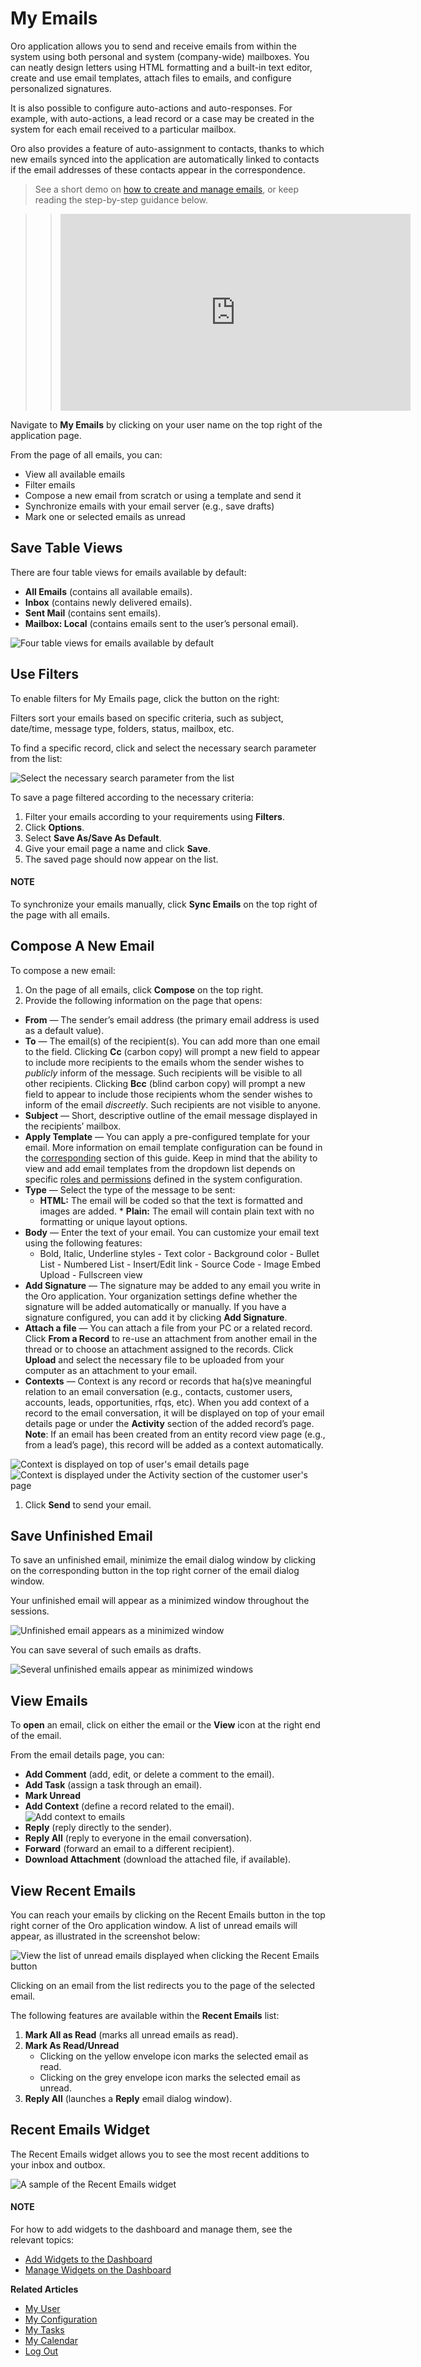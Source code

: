 <a id="doc-my-oro-emails"></a>

<a id="user-guide-using-emails"></a>

<a id="doc-activities-emails-actions-compose"></a>

<a id="user-guide-using-emails-view"></a>

# My Emails

<!-- note: Before using **My Emails**, please configure your personal mailbox connection to the mail server. See :ref:`Personal Email Configuration <my-email-configuration>` for more information. -->

Oro application allows you to send and receive emails from within the system using both personal and system (company-wide) mailboxes. You can neatly design letters using HTML formatting and a built-in text editor, create and use email templates, attach files to emails, and configure personalized signatures.

It is also possible to configure auto-actions and auto-responses. For example, with auto-actions, a lead record or a case may be created in the system for each email received to a particular mailbox.

Oro also provides a feature of auto-assignment to contacts, thanks to which new emails synced into the application are automatically linked to contacts if the email addresses of these contacts appear in the correspondence.

> See a short demo on <a href="https://academy.oroinc.com/media-library/create-manage-emails-orocrm" target="_blank">how to create and manage emails</a>, or keep reading the step-by-step guidance below.

> > <iframe width="560" height="315" src="https://www.youtube.com/embed/hTI0IWEsSF4" frameborder="0" allowfullscreen></iframe>
<!-- start_my_emails -->

Navigate to **My Emails** by clicking on your user name on the top right of the application page.

From the page of all emails, you can:

* View all available emails
* Filter emails
* Compose a new email from scratch or using a template and send it
* Synchronize emails with your email server (e.g., save drafts)
* Mark one or selected emails as unread

## Save Table Views

There are four table views for emails available by default:

- **All Emails** (contains all available emails).
- **Inbox** (contains newly delivered emails).
- **Sent Mail** (contains sent emails).
- **Mailbox: Local** (contains emails sent to the user’s personal
  email).

![Four table views for emails available by default](user/img/getting_started/user_menu/my_emails_page.jpg)

## Use Filters

To enable filters for My Emails page, click the <i class="fa fa-filter fa-lg" aria-hidden="true"></i> button on the right:

Filters sort your emails based on specific criteria, such as subject, date/time, message type, folders, status, mailbox, etc.

To find a specific record, click <i class="fa fa-filter fa-lg" aria-hidden="true"></i> and select the necessary search parameter from the list:

![Select the necessary search parameter from the list](user/img/getting_started/user_menu/filters_dropdown.jpg)

To save a page filtered according to the necessary criteria:

1. Filter your emails according to your requirements using **Filters**.
2. Click **Options**.
3. Select **Save As/Save As Default**.
4. Give your email page a name and click **Save**.
5. The saved page should now appear on the list.

#### NOTE
To synchronize your emails manually, click **Sync Emails** on the top right of the page with all emails.

## Compose A New Email

To compose a new email:

1. On the page of all emails, click **Compose** on the top right.
2. Provide the following information on the page that opens:

<a id="email-fields"></a>
* **From** — The sender’s email address (the primary email address is used as a default value).
* **To** — The email(s) of the recipient(s). You can add more than one email to the field. Clicking **Cc** (carbon copy) will prompt a new field to appear to include more recipients to the emails whom the sender wishes to *publicly* inform of the message. Such recipients will be visible to all other recipients. Clicking **Bcc** (blind carbon copy) will prompt a new field to appear to include those recipients whom the sender wishes to inform of the email *discreetly*. Such recipients are not visible to anyone.
* **Subject** — Short, descriptive outline of the email message displayed in the recipients’ mailbox.
* **Apply Template** — You can apply a pre-configured template for your email. More information on email template configuration can be found in the [corresponding](../../system/emails/email-templates.md#user-guide-email-template) section of this guide. Keep in mind that the ability to view and add email templates from the dropdown list depends on specific [roles and permissions](../../system/user-management/roles/index.md#user-guide-user-management-permissions-roles) defined in the system configuration.
* **Type** — Select the type of the message to be sent:
  * **HTML:** The email will be coded so that the text is formatted and images are added.                                                            \* **Plain:** The email will contain plain text with no formatting or unique layout options.
* **Body** — Enter the text of your email. You can customize your email text using the following features:
  - Bold, Italic, Underline styles                                                                                                                   - Text color                                                                                                                                       - Background color                                                                                                                                 - Bullet List                                                                                                                                      - Numbered List                                                                                                                                    - Insert/Edit link                                                                                                                                 - Source Code                                                                                                                                      - Image Embed Upload                                                                                                                               - Fullscreen view
* **Add Signature** — The signature may be added to any email you write in the Oro application. Your organization settings define whether the signature will be added automatically or manually. If you have a signature configured, you can add it by clicking **Add Signature**.
* **Attach a file** — You can attach a file from your PC or a related record. Click **From a Record** to re-use an attachment from another email in the thread or to choose an attachment assigned to the records. Click **Upload** and select the necessary file to be uploaded from your computer as an attachment to your email.
* **Contexts** — Context is any record or records that ha(s)ve meaningful relation to an email conversation (e.g., contacts, customer users, accounts, leads, opportunities, rfqs, etc). When you add context of a record to the email conversation, it will be displayed on top of your email details page or under the **Activity** section of the added record’s page. **Note**: If an email has been created from an entity record view page (e.g., from a lead’s page), this record will be added as a context automatically.

![Context is displayed on top of user's email details page](user/img/getting_started/user_menu/context-in-emails.png)![Context is displayed under the Activity section of the customer user's page](user/img/getting_started/user_menu/context-under-activity.png)
1. Click **Send** to send your email.

## Save Unfinished Email

To save an unfinished email, minimize the email dialog window by clicking on the corresponding button in the top right corner of the email dialog window.

Your unfinished email will appear as a minimized window throughout the sessions.

![Unfinished email appears as a minimized window](user/img/getting_started/user_menu/email_minimized2.jpg)

You can save several of such emails as drafts.

![Several unfinished emails appear as minimized windows](user/img/getting_started/user_menu/several_minimized_emails.jpg)

<a id="email-actions"></a>

## View Emails

To **open** an email, click on either the email or the **View** icon at the right end of the email.

From the email details page, you can:

- **Add Comment** (add, edit, or delete a comment to the email).
- **Add Task** (assign a task through an email).
- **Mark Unread**
- **Add Context** (define a record related to the email).
  ![Add context to emails](user/img/getting_started/user_menu/add_context.jpg)
- **Reply** (reply directly to the sender).
- **Reply All** (reply to everyone in the email conversation).
- **Forward** (forward an email to a different recipient).
- **Download Attachment** (download the attached file, if available).

## View Recent Emails

<!-- start_recent_emails_menu_button -->

You can reach your emails by clicking on the Recent Emails button in the top right corner of the Oro application window. A list of unread emails
will appear, as illustrated in the screenshot below:

![View the list of unread emails displayed when clicking the Recent Emails button](user/img/getting_started/user_menu/recent_emails_button.jpg)

Clicking on an email from the list redirects you to the page of the selected email.

The following features are available within the **Recent Emails** list:

1. **Mark All as Read** (marks all unread emails as read).
2. **Mark As Read/Unread**
   * Clicking on the yellow envelope icon marks the selected email as read.
   * Clicking on the grey envelope icon marks the selected email as unread.
3. **Reply All** (launches a **Reply** email dialog window).

## Recent Emails Widget

The Recent Emails widget allows you to see the most recent additions to your inbox and outbox.

![A sample of the Recent Emails widget](user/img/dashboards/recent_emails.png)

#### NOTE
For how to add widgets to the dashboard and manage them, see the relevant topics:

* [Add Widgets to the Dashboard](../../dashboards/widgets/index.md#user-guide-business-intelligence-widgets-add)
* [Manage Widgets on the Dashboard](../../dashboards/widgets/index.md#user-guide-business-intelligence-widgets-manage)

<!-- finish_my_emails -->

**Related Articles**

* [My User](my-user.md#doc-my-user-view-page)
* [My Configuration](my-configuration.md#doc-my-user-configuration-profile)
* [My Tasks](../../activities/tasks/index.md#doc-activities-tasks)
* [My Calendar](my-calendar.md#user-guide-calendars-manage)
* [Log Out](../application-authentication/log-in-out.md#doc-log-out)

<!-- fa-bars = fa-navicon -->
<!-- Ic Tiles is used as Set As Default in saved views, and as tiles in display layout options -->
<!-- IcPencil refers to Rename in Commerce and Inline Editing in CRM -->
<!-- Check mark in the square. -->
<!-- SortDesc is also used as drop-down arrow -->
